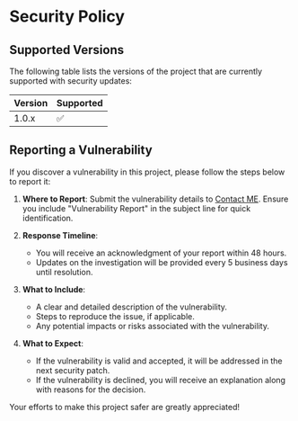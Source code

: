 # Security Policy

## Supported Versions

The following table lists the versions of the project that are currently supported with security updates:

| Version | Supported          |
| ------- | ------------------ |
| 1.0.x   | :white_check_mark: |

## Reporting a Vulnerability

If you discover a vulnerability in this project, please follow the steps below to report it:

1. **Where to Report**: Submit the vulnerability details to [Contact ME](https://amirbekshomurodov.com). Ensure you include "Vulnerability Report" in the subject line for quick identification.
   
2. **Response Timeline**:
   - You will receive an acknowledgment of your report within 48 hours.
   - Updates on the investigation will be provided every 5 business days until resolution.
   
3. **What to Include**:
   - A clear and detailed description of the vulnerability.
   - Steps to reproduce the issue, if applicable.
   - Any potential impacts or risks associated with the vulnerability.
   
4. **What to Expect**:
   - If the vulnerability is valid and accepted, it will be addressed in the next security patch.
   - If the vulnerability is declined, you will receive an explanation along with reasons for the decision.

Your efforts to make this project safer are greatly appreciated!
